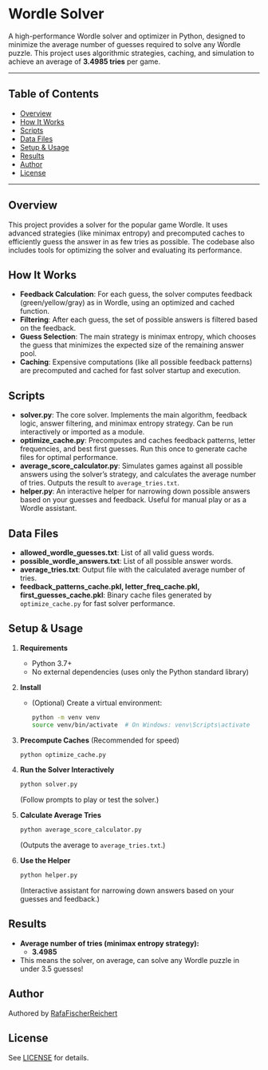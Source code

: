 # Wordle Solver

A high-performance Wordle solver and optimizer in Python, designed to minimize the average number of guesses required to solve any Wordle puzzle. This project uses algorithmic strategies, caching, and simulation to achieve an average of **3.4985 tries** per game.

---

## Table of Contents
- [Overview](#overview)
- [How It Works](#how-it-works)
- [Scripts](#scripts)
- [Data Files](#data-files)
- [Setup & Usage](#setup--usage)
- [Results](#results)
- [Author](#author)
- [License](#license)

---

## Overview
This project provides a solver for the popular game Wordle. It uses advanced strategies (like minimax entropy) and precomputed caches to efficiently guess the answer in as few tries as possible. The codebase also includes tools for optimizing the solver and evaluating its performance.

## How It Works
- **Feedback Calculation**: For each guess, the solver computes feedback (green/yellow/gray) as in Wordle, using an optimized and cached function.
- **Filtering**: After each guess, the set of possible answers is filtered based on the feedback.
- **Guess Selection**: The main strategy is minimax entropy, which chooses the guess that minimizes the expected size of the remaining answer pool.
- **Caching**: Expensive computations (like all possible feedback patterns) are precomputed and cached for fast solver startup and execution.

## Scripts
- **solver.py**: The core solver. Implements the main algorithm, feedback logic, answer filtering, and minimax entropy strategy. Can be run interactively or imported as a module.
- **optimize_cache.py**: Precomputes and caches feedback patterns, letter frequencies, and best first guesses. Run this once to generate cache files for optimal performance.
- **average_score_calculator.py**: Simulates games against all possible answers using the solver’s strategy, and calculates the average number of tries. Outputs the result to `average_tries.txt`.
- **helper.py**: An interactive helper for narrowing down possible answers based on your guesses and feedback. Useful for manual play or as a Wordle assistant.

## Data Files
- **allowed_wordle_guesses.txt**: List of all valid guess words.
- **possible_wordle_answers.txt**: List of all possible answer words.
- **average_tries.txt**: Output file with the calculated average number of tries.
- **feedback_patterns_cache.pkl, letter_freq_cache.pkl, first_guesses_cache.pkl**: Binary cache files generated by `optimize_cache.py` for fast solver performance.

## Setup & Usage
1. **Requirements**
   - Python 3.7+
   - No external dependencies (uses only the Python standard library)

2. **Install**
   - (Optional) Create a virtual environment:
     ```bash
     python -m venv venv
     source venv/bin/activate  # On Windows: venv\Scripts\activate
     ```

3. **Precompute Caches** (Recommended for speed)
   ```bash
   python optimize_cache.py
   ```

4. **Run the Solver Interactively**
   ```bash
   python solver.py
   ```
   (Follow prompts to play or test the solver.)

5. **Calculate Average Tries**
   ```bash
   python average_score_calculator.py
   ```
   (Outputs the average to `average_tries.txt`.)

6. **Use the Helper**
   ```bash
   python helper.py
   ```
   (Interactive assistant for narrowing down answers based on your guesses and feedback.)

## Results
- **Average number of tries (minimax entropy strategy):**
  - **3.4985**
- This means the solver, on average, can solve any Wordle puzzle in under 3.5 guesses!

## Author
Authored by [RafaFischerReichert](https://github.com/RafaFischerReichert)

## License
See [LICENSE](LICENSE) for details.

